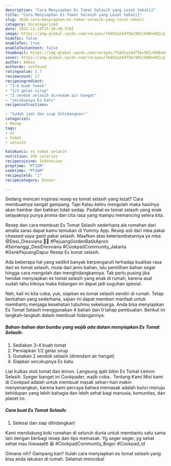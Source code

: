 ```yaml
---
description: "Cara Menyiapkan Es Tomat Selasih yang Lezat Sekali}"
title: "Cara Menyiapkan Es Tomat Selasih yang Lezat Sekali}"
slug: 1618-cara-menyiapkan-es-tomat-selasih-yang-lezat-sekali
category: Uncategorized
date: 2022-12-19T15:30:48.576Z
image: https://img-global.cpcdn.com/recipes/f6dd1a24df5bc981/680x482cq70/es-tomat-selasih-foto-resep-utama.jpg
hideToc: false
enableToc: true
enableTocContent: false
thumbnail: https://img-global.cpcdn.com/recipes/f6dd1a24df5bc981/680x482cq70/es-tomat-selasih-foto-resep-utama.jpg
cover: https://img-global.cpcdn.com/recipes/f6dd1a24df5bc981/680x482cq70/es-tomat-selasih-foto-resep-utama.jpg
author: Admin
authorAv: notfound
ratingvalue: 3.7
reviewcount: 17
recipeingredient:
- "3-4 buah tomat"
- "1/2 gelas sirup"
- "2 sendok selasih direndam air hangat"
- "secukupnya Es batu"
recipeinstructions:

- "Sudah jadi dan siap dihidangkan!"
categories:
- Resep
tags:
- es
- tomat
- selasih

katakunci: es tomat selasih 
nutrition: 245 calories
recipecuisine: Indonesian
preptime: "PT32M"
cooktime: "PT36M"
recipeyield: "1"
recipecategory: Dinner

---
```



Sedang mencari inspirasi resep es tomat selasih yang lezat? Cara membuatnya sangat gampang. Tapi Kalau keliru mengolah maka hasilnya akan hambar dan bahkan tidak sedap. Padahal es tomat selasih yang enak selayaknya punya aroma dan cita rasa yang mampu memancing selera kita.


Resep dan cara membuat Es Tomat Selasih sederhana ala rumahan dari amalia saras dapat kamu temukan di Yummy App. Resep asli dari mba pakai cheased saya ganti pakai selasih. Maafkan atas keterlambatannya ya mba @Desi_Dresviana 🙏🙏 #PejuangGoldenBatikApron #Semanggi_DesiDresviana #CookpadCommunity_Jakarta #GenkPejuangDapur Resep Es tomat selasih.

Ada beberapa hal yang sedikit banyak berpengaruh terhadap kualitas rasa dari es tomat selasih, mulai dari jenis bahan, lalu pemilihan bahan segar hingga cara mengolah dan menghidangkannya. Tak perlu pusing jika hendak menyiapkan es tomat selasih yang enak di rumah, karena asal sudah tahu triknya maka hidangan ini dapat jadi suguhan spesial.


Nah, kali ini kita coba, yuk, siapkan es tomat selasih sendiri di rumah. Tetap berbahan yang sederhana, sajian ini dapat memberi manfaat untuk membantu menjaga kesehatan tubuhmu sekeluarga. Anda bisa menyiapkan Es Tomat Selasih menggunakan 4 bahan dan 0 tahap pembuatan. Berikut ini langkah-langkah dalam membuat hidangannya.

<!--inarticleads1-->

##### Bahan-bahan dan bumbu yang wajib ada dalam menyiapkan Es Tomat Selasih:

1. Sediakan 3-4 buah tomat
1. Persiapkan 1/2 gelas sirup
1. Gunakan 2 sendok selasih (direndam air hangat)
1. Siapkan secukupnya Es batu


Liat kulkas stok tomat dan lemon. Langsung ajah bikin Es Tomat Lemon Selasih. Syeger banget ini Cookpader, wajib coba.. Tentang Kami Misi kami di Cookpad adalah untuk membuat masak sehari-hari makin menyenangkan, karena kami percaya bahwa memasak adalah kunci menuju kehidupan yang lebih bahagia dan lebih sehat bagi manusia, komunitas, dan planet ini. 

<!--inarticleads2-->

##### Cara buat Es Tomat Selasih:


1. Selesai dan siap dihidangkan!

Kami mendukung koki rumahan di seluruh dunia untuk membantu satu sama lain dengan berbagi resep dan tips memasak. Yg seger seger, yg sehat sehat mau liiiwaaattt 😆 #CookpadCommunity_Bogor #Cookpad_id 

Gimana nih? Gampang kan? Itulah cara menyiapkan es tomat selasih yang bisa anda lakukan di rumah. Selamat mencoba!

